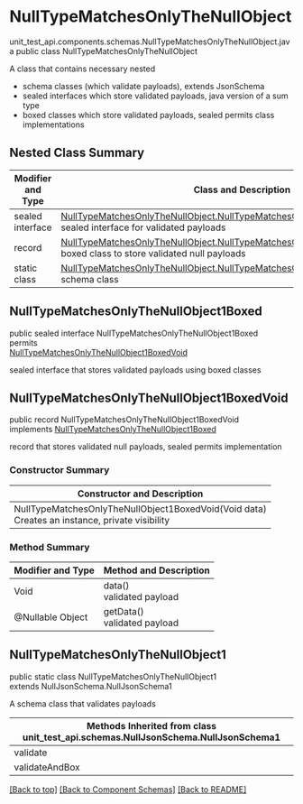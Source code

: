 # NullTypeMatchesOnlyTheNullObject
unit_test_api.components.schemas.NullTypeMatchesOnlyTheNullObject.java
public class NullTypeMatchesOnlyTheNullObject<br>

A class that contains necessary nested
- schema classes (which validate payloads), extends JsonSchema
- sealed interfaces which store validated payloads, java version of a sum type
- boxed classes which store validated payloads, sealed permits class implementations

## Nested Class Summary
| Modifier and Type | Class and Description |
| ----------------- | ---------------------- |
| sealed interface | [NullTypeMatchesOnlyTheNullObject.NullTypeMatchesOnlyTheNullObject1Boxed](#nulltypematchesonlythenullobject1boxed)<br> sealed interface for validated payloads |
| record | [NullTypeMatchesOnlyTheNullObject.NullTypeMatchesOnlyTheNullObject1BoxedVoid](#nulltypematchesonlythenullobject1boxedvoid)<br> boxed class to store validated null payloads |
| static class | [NullTypeMatchesOnlyTheNullObject.NullTypeMatchesOnlyTheNullObject1](#nulltypematchesonlythenullobject1)<br> schema class |

## NullTypeMatchesOnlyTheNullObject1Boxed
public sealed interface NullTypeMatchesOnlyTheNullObject1Boxed<br>
permits<br>
[NullTypeMatchesOnlyTheNullObject1BoxedVoid](#nulltypematchesonlythenullobject1boxedvoid)

sealed interface that stores validated payloads using boxed classes

## NullTypeMatchesOnlyTheNullObject1BoxedVoid
public record NullTypeMatchesOnlyTheNullObject1BoxedVoid<br>
implements [NullTypeMatchesOnlyTheNullObject1Boxed](#nulltypematchesonlythenullobject1boxed)

record that stores validated null payloads, sealed permits implementation

### Constructor Summary
| Constructor and Description |
| --------------------------- |
| NullTypeMatchesOnlyTheNullObject1BoxedVoid(Void data)<br>Creates an instance, private visibility |

### Method Summary
| Modifier and Type | Method and Description |
| ----------------- | ---------------------- |
| Void | data()<br>validated payload |
| @Nullable Object | getData()<br>validated payload |

## NullTypeMatchesOnlyTheNullObject1
public static class NullTypeMatchesOnlyTheNullObject1<br>
extends NullJsonSchema.NullJsonSchema1

A schema class that validates payloads

| Methods Inherited from class unit_test_api.schemas.NullJsonSchema.NullJsonSchema1 |
| ------------------------------------------------------------------ |
| validate                                                           |
| validateAndBox                                                     |

[[Back to top]](#top) [[Back to Component Schemas]](../../../README.md#Component-Schemas) [[Back to README]](../../../README.md)
